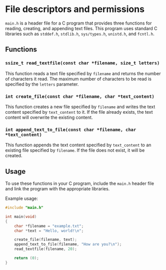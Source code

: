 # File descriptors and permissions

`main.h` is a header file for a C program that provides three functions for reading, creating, and appending text files. This program uses standard C libraries such as `stddef.h`, `stdlib.h`, `sys/types.h`, `unistd.h`, and `fcntl.h`.

## Functions

### `ssize_t read_textfile(const char *filename, size_t letters)`

This function reads a text file specified by `filename` and returns the number of characters it read. The maximum number of characters to be read is specified by the `letters` parameter.

### `int create_file(const char *filename, char *text_content)`

This function creates a new file specified by `filename` and writes the text content specified by `text_content` to it. If the file already exists, the text content will overwrite the existing content.

### `int append_text_to_file(const char *filename, char *text_content)`

This function appends the text content specified by `text_content` to an existing file specified by `filename`. If the file does not exist, it will be created.

## Usage

To use these functions in your C program, include the `main.h` header file and link the program with the appropriate libraries.

Example usage:

```c
#include "main.h"

int main(void)
{
    char *filename = "example.txt";
    char *text = "Hello, world!\n";

    create_file(filename, text);
    append_text_to_file(filename, "How are you?\n");
    read_textfile(filename, 20);

    return (0);
}

